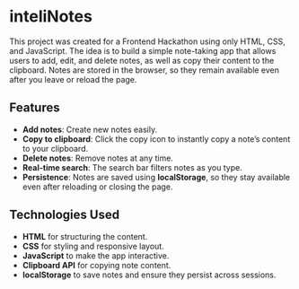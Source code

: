 # inteliNotes

This project was created for a Frontend Hackathon using only HTML, CSS, and JavaScript. The idea is to build a simple note-taking app that allows users to add, edit, and delete notes, as well as copy their content to the clipboard. Notes are stored in the browser, so they remain available even after you leave or reload the page.

## Features

- **Add notes**: Create new notes easily.
- **Copy to clipboard**: Click the copy icon to instantly copy a note’s content to your clipboard.
- **Delete notes**: Remove notes at any time.
- **Real-time search**: The search bar filters notes as you type.
- **Persistence**: Notes are saved using **localStorage**, so they stay available even after reloading or closing the page.

## Technologies Used

- **HTML** for structuring the content.
- **CSS** for styling and responsive layout.
- **JavaScript** to make the app interactive.
- **Clipboard API** for copying note content.
- **localStorage** to save notes and ensure they persist across sessions.
